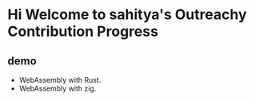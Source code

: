 # Hi Welcome to sahitya's Outreachy Contribution Progress

## demo 

- WebAssembly with Rust.
- WebAssembly with zig.